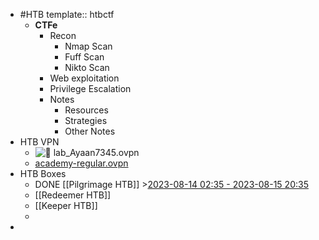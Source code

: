 - #HTB
  template:: htbctf
	- **CTFe**
		- Recon
			- Nmap Scan
			- Fuff Scan
			- Nikto Scan
		- Web exploitation
		- Privilege Escalation
		- Notes
			- Resources
			- Strategies
			- Other Notes
- HTB VPN
	- ![📄 lab_Ayaan7345.ovpn](../assets/lab_Ayaan7345.ovpn)
	- [academy-regular.ovpn](../assets/academy-regular_1692014368681_0.ovpn)
- HTB Boxes
	- DONE [[Pilgrimage HTB]] >[2023-08-14 02:35 - 2023-08-15 20:35](#agenda://?start=1691998508308&end=1692149715308&allDay=false)
	- [[Redeemer HTB]]
	- [[Keeper HTB]]
	-
-